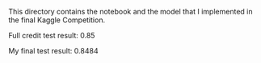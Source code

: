 This directory contains the notebook and the model that I implemented in the final Kaggle Competition. 


Full credit test result: 0.85

My final test result: 0.8484
